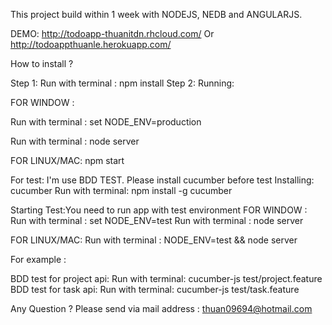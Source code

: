 This project build within 1 week with NODEJS, NEDB and ANGULARJS.

DEMO: http://todoapp-thuanitdn.rhcloud.com/   Or http://todoappthuanle.herokuapp.com/

How to install ?

Step 1: Run with terminal : npm install
Step 2: Running:

FOR WINDOW :

Run with terminal : set NODE_ENV=production

Run with terminal : node server

FOR LINUX/MAC:
npm start

For test:
I'm use BDD TEST. Please install cucumber before test
Installing: cucumber
Run with terminal: npm install -g cucumber

Starting Test:You need to run app with test environment
FOR WINDOW :
Run with terminal : set NODE_ENV=test
Run with terminal : node server

FOR LINUX/MAC:
Run with terminal : NODE_ENV=test && node server

For example :

BDD test for project api:
Run with terminal: cucumber-js test/project.feature
BDD test for task api:
Run with terminal: cucumber-js test/task.feature


Any Question ?
Please send via mail address : thuan09694@hotmail.com




